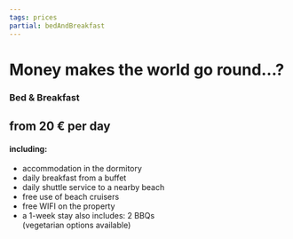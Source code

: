 ```yaml
---
tags: prices
partial: bedAndBreakfast
---
```


# Money makes the world go round…?

### Bed & Breakfast

## from 20 € per day

#### including:

- accommodation in the dormitory
- daily breakfast from a buffet
- daily shuttle service to a nearby beach
- free use of beach cruisers
- free WIFI on the property
- a 1-week stay also includes: 2 BBQs<br/>(vegetarian options available)
